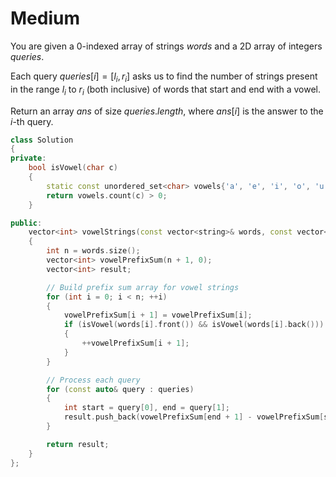 # Medium

You are given a 0-indexed array of strings $words$ and a 2D array of integers $queries$.

Each query $queries[i] = [l_i, r_i]$ asks us to find the number of strings present in the range $l_i$ to $r_i$ (both inclusive) of words that start and end with a vowel.

Return an array $ans$ of size $queries.length$, where $ans[i]$ is the answer to the $i$-th query.

```cpp
class Solution
{
private:
    bool isVowel(char c)
    {
        static const unordered_set<char> vowels{'a', 'e', 'i', 'o', 'u'};
        return vowels.count(c) > 0;
    }

public:
    vector<int> vowelStrings(const vector<string>& words, const vector<vector<int>>& queries)
    {
        int n = words.size();
        vector<int> vowelPrefixSum(n + 1, 0);
        vector<int> result;

        // Build prefix sum array for vowel strings
        for (int i = 0; i < n; ++i)
        {
            vowelPrefixSum[i + 1] = vowelPrefixSum[i];
            if (isVowel(words[i].front()) && isVowel(words[i].back()))
            {
                ++vowelPrefixSum[i + 1];
            }
        }

        // Process each query
        for (const auto& query : queries)
        {
            int start = query[0], end = query[1];
            result.push_back(vowelPrefixSum[end + 1] - vowelPrefixSum[start]);
        }

        return result;
    }
};
```
